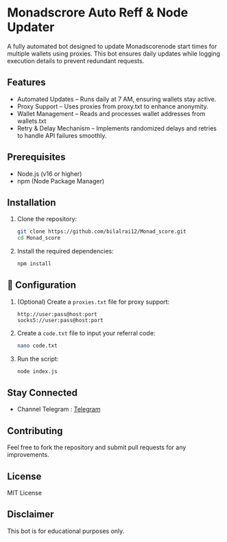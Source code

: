 # Monadscrore Auto Reff & Node Updater
A fully automated bot designed to update Monadscorenode start times for multiple wallets using proxies. This bot ensures daily updates while logging execution details to prevent redundant requests.

## Features

- Automated Updates – Runs daily at 7 AM, ensuring wallets stay active.
- Proxy Support – Uses proxies from proxy.txt to enhance anonymity.
- Wallet Management – Reads and processes wallet addresses from wallets.txt
- Retry & Delay Mechanism – Implements randomized delays and retries to handle API failures smoothly.

## Prerequisites

- Node.js (v16 or higher)
- npm (Node Package Manager)


## Installation

1. Clone the repository:
    ```sh
    git clone https://github.com/bilalrai12/Monad_score.git
    cd Monad_score
    ```

2. Install the required dependencies:
    ```sh
    npm install
    ```

## 📝 Configuration

1. (Optional) Create a `proxies.txt` file for proxy support:
    ```
    http://user:pass@host:port
    socks5://user:pass@host:port
    ```

2. Create a `code.txt` file to input your referral code:
    ```sh
    nano code.txt
    ```
5. Run the script:
    ```sh
    node index.js
    ```

## Stay Connected

- Channel Telegram : [Telegram](https://t.me/Bilalstudio2)

## Contributing

Feel free to fork the repository and submit pull requests for any improvements.

## License

MIT License

## Disclaimer

This bot is for educational purposes only.


